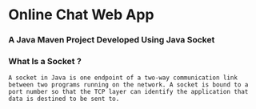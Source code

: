# Online Chat Web App

### A Java Maven Project Developed Using Java Socket

### What Is a Socket ?

    A socket in Java is one endpoint of a two-way communication link between two programs running on the network. A socket is bound to a port number so that the TCP layer can identify the application that data is destined to be sent to.
